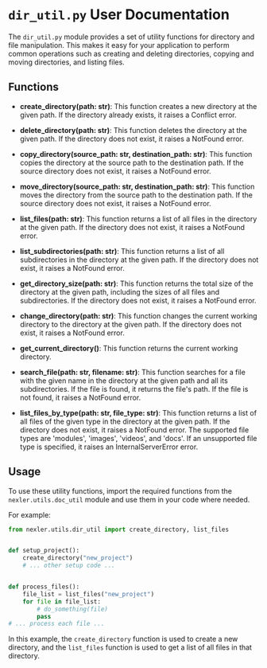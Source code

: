 # `dir_util.py` User Documentation

The `dir_util.py` module provides a set of utility functions for directory and file manipulation. This makes it easy for your application to perform common operations such as creating and deleting directories, copying and moving directories, and listing files.

## Functions

- **create_directory(path: str)**: This function creates a new directory at the given path. If the directory already exists, it raises a Conflict error.

- **delete_directory(path: str)**: This function deletes the directory at the given path. If the directory does not exist, it raises a NotFound error.

- **copy_directory(source_path: str, destination_path: str)**: This function copies the directory at the source path to the destination path. If the source directory does not exist, it raises a NotFound error.

- **move_directory(source_path: str, destination_path: str)**: This function moves the directory from the source path to the destination path. If the source directory does not exist, it raises a NotFound error.

- **list_files(path: str)**: This function returns a list of all files in the directory at the given path. If the directory does not exist, it raises a NotFound error.

- **list_subdirectories(path: str)**: This function returns a list of all subdirectories in the directory at the given path. If the directory does not exist, it raises a NotFound error.

- **get_directory_size(path: str)**: This function returns the total size of the directory at the given path, including the sizes of all files and subdirectories. If the directory does not exist, it raises a NotFound error.

- **change_directory(path: str)**: This function changes the current working directory to the directory at the given path. If the directory does not exist, it raises a NotFound error.

- **get_current_directory()**: This function returns the current working directory.

- **search_file(path: str, filename: str)**: This function searches for a file with the given name in the directory at the given path and all its subdirectories. If the file is found, it returns the file's path. If the file is not found, it raises a NotFound error.

- **list_files_by_type(path: str, file_type: str)**: This function returns a list of all files of the given type in the directory at the given path. If the directory does not exist, it raises a NotFound error. The supported file types are 'modules', 'images', 'videos', and 'docs'. If an unsupported file type is specified, it raises an InternalServerError error.

## Usage

To use these utility functions, import the required functions from the `nexler.utils.doc_util` module and use them in your code where needed. 

For example:

```python
from nexler.utils.dir_util import create_directory, list_files


def setup_project():
    create_directory("new_project")
    # ... other setup code ...


def process_files():
    file_list = list_files("new_project")
    for file in file_list:
        # do_something(file)
        pass
# ... process each file ...
```

In this example, the `create_directory` function is used to create a new directory, and the `list_files` function is used to get a list of all files in that directory.